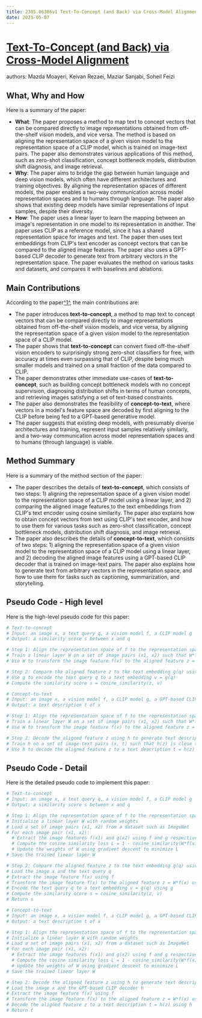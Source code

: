 ```yaml
---
title: 2305.06386v1 Text-To-Concept (and Back) via Cross-Model Alignment
date: 2023-05-07
---
```


# [Text-To-Concept (and Back) via Cross-Model Alignment](http://arxiv.org/abs/2305.06386v1)

authors: Mazda Moayeri, Keivan Rezaei, Maziar Sanjabi, Soheil Feizi


## What, Why and How

[1]: https://arxiv.org/pdf/2305.06386v1.pdf "Text-To-Concept (and Back) via Cross-Model Alignment - arXiv.org"
[2]: https://arxiv.org/abs/2305.06386 "Text-To-Concept (and Back) via Cross-Model Alignment"
[3]: http://export.arxiv.org/abs/2305.06386v1 "[2305.06386v1] Text-To-Concept (and Back) via Cross-Model Alignment"

Here is a summary of the paper:

- **What**: The paper proposes a method to map text to concept vectors that can be compared directly to image representations obtained from off-the-shelf vision models, and vice versa. The method is based on aligning the representation space of a given vision model to the representation space of a CLIP model, which is trained on image-text pairs. The paper also demonstrates various applications of this method, such as zero-shot classification, concept bottleneck models, distribution shift diagnosis, and image retrieval.
- **Why**: The paper aims to bridge the gap between human language and deep vision models, which often have different architectures and training objectives. By aligning the representation spaces of different models, the paper enables a two-way communication across model representation spaces and to humans through language. The paper also shows that existing deep models have similar representations of input samples, despite their diversity.
- **How**: The paper uses a linear layer to learn the mapping between an image's representation in one model to its representation in another. The paper uses CLIP as a reference model, since it has a shared representation space for images and text. The paper then uses text embeddings from CLIP's text encoder as concept vectors that can be compared to the aligned image features. The paper also uses a GPT-based CLIP decoder to generate text from arbitrary vectors in the representation space. The paper evaluates the method on various tasks and datasets, and compares it with baselines and ablations.

## Main Contributions

[1]: https://arxiv.org/pdf/2305.06386v1.pdf "Text-To-Concept (and Back) via Cross-Model Alignment - arXiv.org"
[2]: https://arxiv.org/abs/2305.06386 "Text-To-Concept (and Back) via Cross-Model Alignment"
[3]: http://export.arxiv.org/abs/2305.06386v1 "[2305.06386v1] Text-To-Concept (and Back) via Cross-Model Alignment"

According to the paper[^1^][1], the main contributions are:

- The paper introduces **text-to-concept**, a method to map text to concept vectors that can be compared directly to image representations obtained from off-the-shelf vision models, and vice versa, by aligning the representation space of a given vision model to the representation space of a CLIP model.
- The paper shows that **text-to-concept** can convert fixed off-the-shelf vision encoders to surprisingly strong zero-shot classifiers for free, with accuracy at times even surpassing that of CLIP, despite being much smaller models and trained on a small fraction of the data compared to CLIP.
- The paper demonstrates other immediate use-cases of **text-to-concept**, such as building concept bottleneck models with no concept supervision, diagnosing distribution shifts in terms of human concepts, and retrieving images satisfying a set of text-based constraints.
- The paper also demonstrates the feasibility of **concept-to-text**, where vectors in a model's feature space are decoded by first aligning to the CLIP before being fed to a GPT-based generative model.
- The paper suggests that existing deep models, with presumably diverse architectures and training, represent input samples relatively similarly, and a two-way communication across model representation spaces and to humans (through language) is viable.

## Method Summary

[1]: https://arxiv.org/pdf/2305.06386v1.pdf "Text-To-Concept (and Back) via Cross-Model Alignment - arXiv.org"
[2]: https://arxiv.org/abs/2305.06386 "Text-To-Concept (and Back) via Cross-Model Alignment"
[3]: http://export.arxiv.org/abs/2305.06386v1 "[2305.06386v1] Text-To-Concept (and Back) via Cross-Model Alignment"

Here is a summary of the method section of the paper:

- The paper describes the details of **text-to-concept**, which consists of two steps: 1) aligning the representation space of a given vision model to the representation space of a CLIP model using a linear layer, and 2) comparing the aligned image features to the text embeddings from CLIP's text encoder using cosine similarity. The paper also explains how to obtain concept vectors from text using CLIP's text encoder, and how to use them for various tasks such as zero-shot classification, concept bottleneck models, distribution shift diagnosis, and image retrieval.
- The paper also describes the details of **concept-to-text**, which consists of two steps: 1) aligning the representation space of a given vision model to the representation space of a CLIP model using a linear layer, and 2) decoding the aligned image features using a GPT-based CLIP decoder that is trained on image-text pairs. The paper also explains how to generate text from arbitrary vectors in the representation space, and how to use them for tasks such as captioning, summarization, and storytelling.

## Pseudo Code - High level

Here is the high-level pseudo code for this paper:

```python
# Text-to-concept
# Input: an image x, a text query q, a vision model f, a CLIP model g
# Output: a similarity score s between x and q

# Step 1: Align the representation space of f to the representation space of g
# Train a linear layer W on a set of image pairs (x1, x2) such that W*f(x1) is close to g(x2) in cosine similarity
# Use W to transform the image feature f(x) to the aligned feature z = W*f(x)

# Step 2: Compare the aligned feature z to the text embedding g(q) using cosine similarity
# Use g to encode the text query q to a text embedding v = g(q)
# Compute the similarity score s = cosine_similarity(z, v)

# Concept-to-text
# Input: an image x, a vision model f, a CLIP model g, a GPT-based CLIP decoder h
# Output: a text description t of x

# Step 1: Align the representation space of f to the representation space of g
# Train a linear layer W on a set of image pairs (x1, x2) such that W*f(x1) is close to g(x2) in cosine similarity
# Use W to transform the image feature f(x) to the aligned feature z = W*f(x)

# Step 2: Decode the aligned feature z using h to generate text description t of x
# Train h on a set of image-text pairs (x, t) such that h(z) is close to g(t) in cosine similarity
# Use h to decode the aligned feature z to a text description t = h(z)
```

## Pseudo Code - Detail

Here is the detailed pseudo code to implement this paper:

```python
# Text-to-concept
# Input: an image x, a text query q, a vision model f, a CLIP model g
# Output: a similarity score s between x and q

# Step 1: Align the representation space of f to the representation space of g
# Initialize a linear layer W with random weights
# Load a set of image pairs (x1, x2) from a dataset such as ImageNet
# For each image pair (x1, x2):
  # Extract the image features f(x1) and g(x2) using f and g respectively
  # Compute the cosine similarity loss L = 1 - cosine_similarity(W*f(x1), g(x2))
  # Update the weights of W using gradient descent to minimize L
# Save the trained linear layer W

# Step 2: Compare the aligned feature z to the text embedding g(q) using cosine similarity
# Load the image x and the text query q
# Extract the image feature f(x) using f
# Transform the image feature f(x) to the aligned feature z = W*f(x) using W
# Encode the text query q to a text embedding v = g(q) using g
# Compute the similarity score s = cosine_similarity(z, v)
# Return s

# Concept-to-text
# Input: an image x, a vision model f, a CLIP model g, a GPT-based CLIP decoder h
# Output: a text description t of x

# Step 1: Align the representation space of f to the representation space of g
# Initialize a linear layer W with random weights
# Load a set of image pairs (x1, x2) from a dataset such as ImageNet
# For each image pair (x1, x2):
  # Extract the image features f(x1) and g(x2) using f and g respectively
  # Compute the cosine similarity loss L = 1 - cosine_similarity(W*f(x1), g(x2))
  # Update the weights of W using gradient descent to minimize L
# Save the trained linear layer W

# Step 2: Decode the aligned feature z using h to generate text description t of x
# Load the image x and the GPT-based CLIP decoder h
# Extract the image feature f(x) using f
# Transform the image feature f(x) to the aligned feature z = W*f(x) using W
# Decode the aligned feature z to a text description t = h(z) using h
# Return t
```